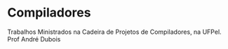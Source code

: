 # Compiladores

Trabalhos Ministrados na Cadeira de Projetos de Compiladores, na UFPel. Prof André Dubois
